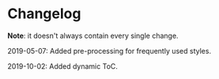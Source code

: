 # Changelog

**Note**: it doesn't always contain every single change.

2019-05-07: Added pre-processing for frequently used styles.

2019-10-02: Added dynamic ToC.